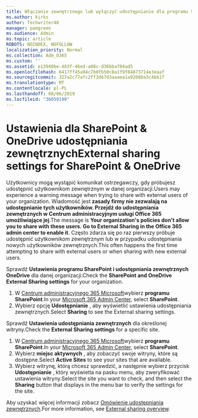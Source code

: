 ```yaml
---
title: Włączanie zewnętrznego lub wyłączyć udostępnianie dla programu SharePoint
ms.author: kirks
author: Techwriter40
manager: pamgreen
ms.audience: Admin
ms.topic: article
ROBOTS: NOINDEX, NOFOLLOW
localization_priority: Normal
ms.collection: Adm_O365
ms.custom: ''
ms.assetid: e13940be-483f-46ed-a88c-d36bbaf04ad5
ms.openlocfilehash: 6417ff45a94c7b8fb50c8a1f9f84873714e3eaaf
ms.sourcegitcommit: 327a2c77afc2ff3d67d3aaaea1a92068a3c4bb1f
ms.translationtype: MT
ms.contentlocale: pl-PL
ms.lasthandoff: 08/06/2019
ms.locfileid: "36059190"
---
```

# <a name="external-sharing-settings-for-sharepoint--onedrive"></a><span data-ttu-id="cd0f9-102">Ustawienia dla SharePoint & OneDrive udostępniania zewnętrznych</span><span class="sxs-lookup"><span data-stu-id="cd0f9-102">External sharing settings for SharePoint & OneDrive</span></span>

<span data-ttu-id="cd0f9-103">Użytkownicy mogą wystąpić komunikat ostrzegawczy, gdy próbujesz udostępnić użytkownikom zewnętrznym w danej organizacji.</span><span class="sxs-lookup"><span data-stu-id="cd0f9-103">Users may experience a warning message when trying to share with external users of your organization.</span></span> <span data-ttu-id="cd0f9-104">Wiadomość jest **zasady firmy nie zezwalają na udostępnianie tych użytkowników. Przejdź do udostępniania zewnętrznych w Centrum administracyjnym usługi Office 365 umożliwiające jej**.</span><span class="sxs-lookup"><span data-stu-id="cd0f9-104">The message is **Your organization's policies don't allow you to share with these users. Go to External Sharing in the Office 365 admin center to enable it**.</span></span> <span data-ttu-id="cd0f9-105">Często zdarza się po raz pierwszy próbuje udostępnić użytkownikom zewnętrznym lub w przypadku udostępniania nowych użytkowników zewnętrznych.</span><span class="sxs-lookup"><span data-stu-id="cd0f9-105">This often happens the first time attempting to share with external users or when sharing with new external users.</span></span>

<span data-ttu-id="cd0f9-106">Sprawdź **Ustawienia programu SharePoint i udostępniania zewnętrznych OneDrive** dla danej organizacji.</span><span class="sxs-lookup"><span data-stu-id="cd0f9-106">Check the **SharePoint and OneDrive External Sharing settings** for your organization.</span></span>

1. <span data-ttu-id="cd0f9-107">W [Centrum administracyjnego 365 Microsoft](https://admin.microsoft.com/AdminPortal/Home#/homepage">https://admin.microsoft.com/)wybierz **programu SharePoint**.</span><span class="sxs-lookup"><span data-stu-id="cd0f9-107">In your [Microsoft 365 Admin Center](https://admin.microsoft.com/AdminPortal/Home#/homepage">https://admin.microsoft.com/), select **SharePoint**.</span></span>
3. <span data-ttu-id="cd0f9-108">Wybierz opcję **Udostępnianie** , aby wyświetlić ustawienia udostępniania zewnętrznych.</span><span class="sxs-lookup"><span data-stu-id="cd0f9-108">Select **Sharing** to see the External sharing settings.</span></span>

<span data-ttu-id="cd0f9-109">Sprawdź **Ustawienia udostępniania zewnętrznych** dla określonej witryny.</span><span class="sxs-lookup"><span data-stu-id="cd0f9-109">Check the **External Sharing settings** for a specific site.</span></span>

1. <span data-ttu-id="cd0f9-110">W [Centrum administracyjnego 365 Microsoft](https://admin.microsoft.com/AdminPortal/Home#/homepage">https://admin.microsoft.com/)wybierz **programu SharePoint**.</span><span class="sxs-lookup"><span data-stu-id="cd0f9-110">In your [Microsoft 365 Admin Center](https://admin.microsoft.com/AdminPortal/Home#/homepage">https://admin.microsoft.com/), select **SharePoint**.</span></span>
2. <span data-ttu-id="cd0f9-111">Wybierz **miejsc aktywnych** , aby zobaczyć swoje witryny, które są dostępne.</span><span class="sxs-lookup"><span data-stu-id="cd0f9-111">Select **Active Sites** to see your sites that are available.</span></span>
3. <span data-ttu-id="cd0f9-112">Wybierz witrynę, którą chcesz sprawdzić, a następnie wybierz przycisk **Udostępnianie** , który wyświetla na pasku menu, aby zweryfikować ustawienia witryny.</span><span class="sxs-lookup"><span data-stu-id="cd0f9-112">Select the site you want to check, and then select the **Sharing** button that displays in the menu bar to verify the settings for the site.</span></span>

<span data-ttu-id="cd0f9-113">Aby uzyskać więcej informacji zobacz [Omówienie udostępniania zewnętrznych](https://docs.microsoft.com/sharepoint/external-sharing-overview).</span><span class="sxs-lookup"><span data-stu-id="cd0f9-113">For more information, see [External sharing overview](https://docs.microsoft.com/sharepoint/external-sharing-overview).</span></span>